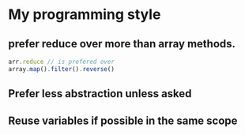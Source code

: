 # My programming style

## prefer reduce over more than array methods. 
```ts
arr.reduce // is prefered over
array.map().filter().reverse()
```

## Prefer less abstraction unless asked
## Reuse variables if possible in the same scope
